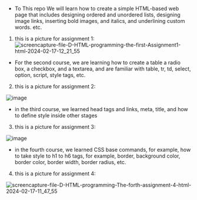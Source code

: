* To This repo We will learn how to create a simple HTML-based web page that includes designing ordered and unordered lists, designing image links, inserting bold images, and italics, and underlining custom words. etc.
1. this is a picture for assignment 1:
![screencapture-file-D-HTML-programming-the-first-Assignment1-html-2024-02-17-12_21_55](https://github.com/mori-cyber/HTML-AND-CSS/assets/65276280/43fd8e1d-9672-4aba-848c-821d8f36bcb9)


* For the second course, we are learning how to create a table a radio box, a checkbox, and a textarea, and are familiar with table, tr, td, select, option, script, style tags, etc.
2. this is a picture for assignment 2:
  
![image](https://github.com/mori-cyber/HTML-AND-CSS/assets/65276280/bbf50421-a001-4792-b163-ec7114507327)

* in the third course, we learned head tags and links, meta, title, and how to define style inside other stages 
3. this is a picture for  assignment 3:
  
![image](https://github.com/mori-cyber/The-third-HTML-pro/assets/65276280/77f6dbb6-cff4-4634-b681-200dd962679a)

* in the fourth course, we learned CSS base commands, for example, how to take style to h1 to h6 tags, for example, border, background color, border color, border width, border radius, etc.
4. this is a picture for  assignment 4:
  
![screencapture-file-D-HTML-programming-The-forth-assignment-4-html-2024-02-17-11_47_55](https://github.com/mori-cyber/The-third-HTML-pro/assets/65276280/edbdfb4d-f813-43dd-84ed-d8418cb06ad6)
